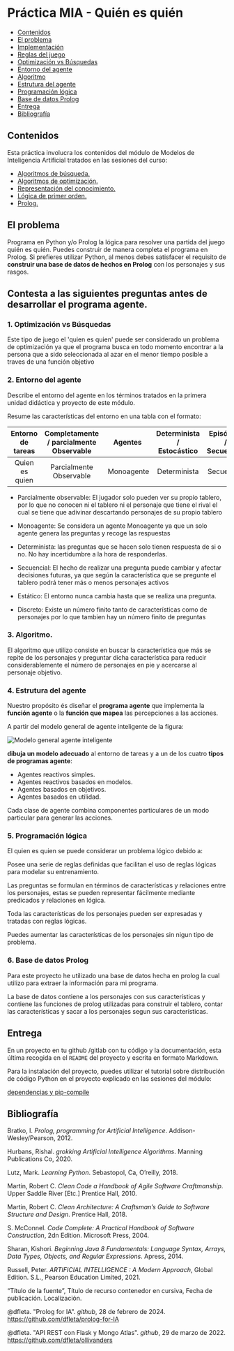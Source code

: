 
Práctica MIA - Quién es quién 
=============================

 * [Contenidos](#contenidos)
 * [El problema](#el-problema)
 * [Implementación](#implementación)
 * [Reglas del juego](#reglas-del-juego)
 * [Optimización vs Búsquedas](#1-optimización-vs-búsquedas)
 * [Entorno del agente](#2-entorno-del-agente)
 * [Algoritmo](#3-algoritmo)
 * [Estrutura del agente](#4-estrutura-del-agente)
 * [Programación lógica](#5-programación-lógica)
 * [Base de datos Prolog](#6-base-de-datos-prolog)
 * [Entrega](#entrega)
 * [Bibliografía](#bibliografía)

## Contenidos

Esta práctica involucra los contenidos del módulo de Modelos de Inteligencia Artificial tratados en las sesiones del curso:

 - [Algoritmos de búsqueda.](https://drive.google.com/drive/u/0/folders/1GSPdhrE0nXqVFnVk1hvhUUZ6R7cyjSqQ)
 - [Algoritmos de optimización.](https://drive.google.com/drive/u/0/folders/1z8J-1gUvP6i8WHhWh2FfobLOTxK1N_hH)
 - [Representación del conocimiento.](https://drive.google.com/drive/u/0/folders/1i3QhT8sDhuMnMTHek8lxCDWgWiMQVUGc)
 - [Lógica de primer orden.](https://drive.google.com/drive/u/0/folders/1DlTxaOVfo8HhoA-qQjrhvXuntBol3luL)
 - [Prolog.](https://github.com/dfleta/prolog-for-IA)

## El problema

Programa en Python y/o Prolog la lógica para resolver una partida del juego quién es quién. Puedes construir de manera completa el programa en Prolog. Si prefieres utilizar Python, al menos debes satisfacer el requisito de **construir una base de datos de hechos en Prolog** con los personajes y sus rasgos. 



## Contesta a las siguientes preguntas antes de desarrollar el programa agente.

### 1. Optimización vs Búsquedas

Este tipo de juego el 'quien es quien' puede ser considerado un problema de optimización ya que el programa
busca en todo momento encontrar a la persona que a sido seleccionada al azar en el menor tiempo posible a traves de una función
objetivo

### 2. Entorno del agente

Describe el entorno del agente en los términos tratados en la primera unidad didáctica y proyecto de este módulo.

Resume las características del entorno en una tabla con el formato:

Entorno de tareas | Completamente / parcialmente Observable| Agentes | Determinista / Estocástico | Episódico / Secuencial | Estático / Dinámico | Discreto / Continuo
:---: | :---: | :---: | :---: | :---: | :---: | :---: |
 Quien es quien | Parcialmente Observable | Monoagente | Determinista | Secuencial | Estático |  Discreto |

- Parcialmente observable: El jugador solo pueden ver su propio tablero, por lo que no conocen ni el tablero ni el personaje que tiene el rival el cual se tiene que adivinar descartando personajes de su propio tablero

- Monoagente: Se considera un agente Monoagente ya que un solo agente genera las preguntas y recoge las respuestas

- Determinista: las preguntas que se hacen solo tienen respuesta de si o no. No hay incertidumbre a la hora de responderlas.

- Secuencial: El hecho de realizar una pregunta puede cambiar y afectar decisiones futuras, ya que según la característica que se pregunte el tablero
podrá tener más o menos personajes activos

- Estático: El entorno nunca cambia hasta que se realiza una pregunta.

- Discreto: Existe un número finito tanto de características como de personajes por lo que tambien hay un número finito de preguntas

### 3. Algoritmo.

El algoritmo que utilizo consiste en buscar la característica que más se repite de los personajes y preguntar dicha característica para reducir considerablemente
el número de personajes en pie y acercarse al personaje objetivo.

### 4. Estrutura del agente

Nuestro propósito és diseñar el **programa agente** que implementa la **función agente** o la **función que mapea** las percepciones a las acciones. 

A partir del modelo general de agente inteligente de la figura:

![Modelo general agente inteligente](./doc/modelo_AI.png)

**dibuja un modelo adecuado** al entorno de tareas y a un de los cuatro **tipos de programas agente**:

- Agentes reactivos simples.
- Agentes reactivos basados en modelos.
- Agentes basados en objetivos.
- Agentes basados en utilidad.

Cada clase de agente combina componentes particulares de un modo particular para generar las acciones. 

### 5. Programación lógica

El quien es quien se puede considerar un problema lógico debido a:

Posee una serie de reglas definidas que facilitan el uso de reglas lógicas para modelar su entrenamiento.

Las preguntas se formulan en términos de características y relaciones entre los personajes, estas se pueden representar fácilmente mediante predicados y relaciones en lógica.

Toda las características de los personajes pueden ser expresadas y tratadas con reglas lógicas.

Puedes aumentar las características de los personajes sin nigun tipo de problema.

### 6. Base de datos Prolog

Para este proyecto he utilizado una base de datos hecha en prolog la cual utilizo para extraer la información para mi programa.

La base de datos contiene a los personajes con sus características y contiene las funciones de prolog utilizadas para construir el tablero, contar las características
y sacar a los personajes segun sus características.

## Entrega

En un proyecto en tu github /gitlab con tu código y la documentación, esta última recogida en el `README` del proyecto y escrita en formato Markdown.

Para la instalación del proyecto, puedes utilizar el tutorial sobre distribución de código Python en el proyecto explicado en las sesiones del módulo:

[dependencias y pip-compile](https://github.com/dfleta/ollivanders?tab=readme-ov-file#dependencias)


## Bibliografía

Bratko, I. _Prolog, programming for Artificial Intelligence_. Addison-Wesley/Pearson, 2012.

Hurbans, Rishal. _grokking Artificial Intelligence Algorithms_. Manning Publications Co, 2020. 

Lutz, Mark. _Learning Python_. Sebastopol, Ca, O’reilly, 2018.

Martin, Robert C. _Clean Code a Handbook of Agile Software Craftmanship_. Upper Saddle River [Etc.] Prentice Hall, 2010.

Martin, Robert C. _Clean Architecture: A Craftsman’s Guide to Software Structure and Design_. Prentice Hall, 2018.

S. McConnel. _Code Complete: A Practical Handbook of Software Construction_, 2dn Edition. Microsoft Press, 2004.

Sharan, Kishori. _Beginning Java 8 Fundamentals: Language Syntax, Arrays, Data Types, Objects, and Regular Expressions_. Apress, 2014.

Russell, Peter. _ARTIFICIAL INTELLIGENCE : A Modern Approach_, Global Edition. S.L., Pearson Education Limited, 2021.

“Título de la fuente”, Título de recurso contenedor en cursiva, Fecha de publicación. Localización.

@dfleta. "Prolog for IA". _github_, 28 de febrero de 2024. https://github.com/dfleta/prolog-for-IA

@dfleta. "API REST con Flask y Mongo Atlas". _github_, 29 de marzo de 2022. https://github.com/dfleta/ollivanders
